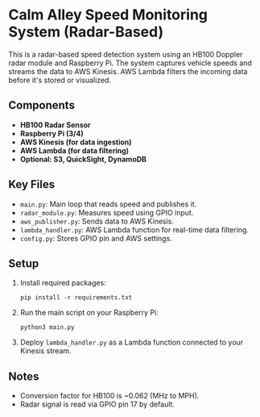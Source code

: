 # Calm Alley Speed Monitoring System (Radar-Based)

This is a radar-based speed detection system using an HB100 Doppler radar module and Raspberry Pi. The system captures vehicle speeds and streams the data to AWS Kinesis. AWS Lambda filters the incoming data before it's stored or visualized.

## Components

- **HB100 Radar Sensor**
- **Raspberry Pi (3/4)**
- **AWS Kinesis (for data ingestion)**
- **AWS Lambda (for data filtering)**
- **Optional: S3, QuickSight, DynamoDB**

## Key Files

- `main.py`: Main loop that reads speed and publishes it.
- `radar_module.py`: Measures speed using GPIO input.
- `aws_publisher.py`: Sends data to AWS Kinesis.
- `lambda_handler.py`: AWS Lambda function for real-time data filtering.
- `config.py`: Stores GPIO pin and AWS settings.

## Setup

1. Install required packages:
    ```
    pip install -r requirements.txt
    ```

2. Run the main script on your Raspberry Pi:
    ```
    python3 main.py
    ```

3. Deploy `lambda_handler.py` as a Lambda function connected to your Kinesis stream.

## Notes

- Conversion factor for HB100 is ~0.062 (MHz to MPH).
- Radar signal is read via GPIO pin 17 by default.
